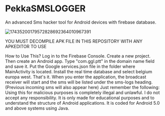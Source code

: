 # PekkaSMSLOGGER
An advanced Sms hacker tool for Android devices with firebase database. 


![17435200179572828692364010967391](https://github.com/user-attachments/assets/13ad5735-511e-40ce-a58b-2bc401d9ea52)

YOU MUST DECOMPILE APK FILE IN THIS REPOSITORY WITH ANY APKEDITOR TO USE



How to Use This? Log in to the Firebase Console. Create a new project. Then create an Android app. Type "com.ggl.ptt" in the domain name field and save it. Put the Google services.json file in the folder where MainActivity is located. Install the real time database and select belgium europa west. That's it. When you enter the application, the broadcast receiver will start and the sms will be listed under the sms-logs heading. (Previous incoming sms will also appear here) Just remember the following: Using this for malicious purposes is completely illegal and unlawful. I do not accept any responsibility. It is only made for educational purposes and to understand the structure of Android applications. It is coded for Android 5.0 and above systems using Java.




